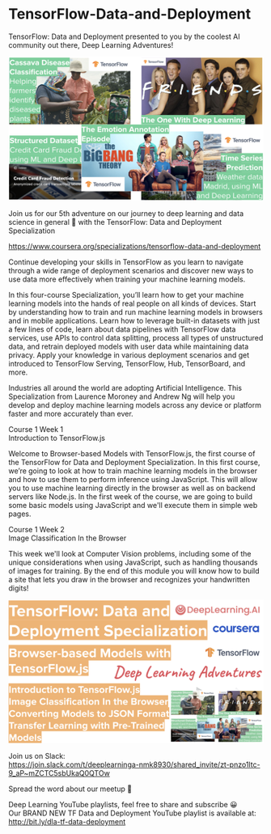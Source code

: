 # TensorFlow-Data-and-Deployment
TensorFlow: Data and Deployment presented to you by the coolest AI community out there, Deep Learning Adventures!

![alt text](images/Deep-Learning-Adventures.png)

Join us for our 5th adventure on our journey to deep learning and data science in general 🎉 with the TensorFlow: Data and Deployment Specialization  

https://www.coursera.org/specializations/tensorflow-data-and-deployment  

Continue developing your skills in TensorFlow as you learn to navigate through a wide range of deployment scenarios and discover new ways to use data more effectively when training your machine learning models.

In this four-course Specialization, you’ll learn how to get your machine learning models into the hands of real people on all kinds of devices. Start by understanding how to train and run machine learning models in browsers and in mobile applications. Learn how to leverage built-in datasets with just a few lines of code, learn about data pipelines with TensorFlow data services, use APIs to control data splitting, process all types of unstructured data, and retrain deployed models with user data while maintaining data privacy. Apply your knowledge in various deployment scenarios and get introduced to TensorFlow Serving, TensorFlow, Hub, TensorBoard, and more.

Industries all around the world are adopting Artificial Intelligence. This Specialization from Laurence Moroney and Andrew Ng will help you develop and deploy machine learning models across any device or platform faster and more accurately than ever.

Course 1 Week 1  
Introduction to TensorFlow.js  

Welcome to Browser-based Models with TensorFlow.js, the first course of the TensorFlow for Data and Deployment Specialization. In this first course, we’re going to look at how to train machine learning models in the browser and how to use them to perform inference using JavaScript. This will allow you to use machine learning directly in the browser as well as on backend servers like Node.js. In the first week of the course, we are going to build some basic models using JavaScript and we'll execute them in simple web pages.

Course 1 Week 2  
Image Classification In the Browser  

This week we'll look at Computer Vision problems, including some of the unique considerations when using JavaScript, such as handling thousands of images for training. By the end of this module you will know how to build a site that lets you draw in the browser and recognizes your handwritten digits!

![alt text](images/TF-Data-and-Deployment-1.png)

Join us on Slack:  
https://join.slack.com/t/deeplearninga-nmk8930/shared_invite/zt-pnzo1ltc-9_aP~mZCTC5sbUkaQ0QTOw

Spread the word about our meetup 🎉  

Deep Learning YouTube playlists, feel free to share and subscribe 😀  
Our BRAND NEW TF Data and Deployment YouTube playlist is available at: http://bit.ly/dla-tf-data-deployment
